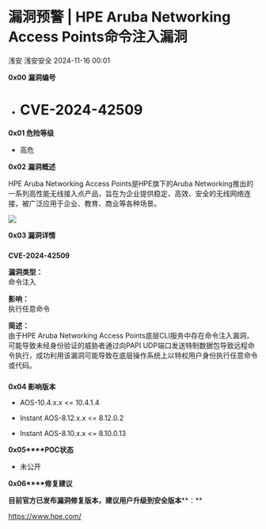 #  漏洞预警 | HPE Aruba Networking Access Points命令注入漏洞   
浅安  浅安安全   2024-11-16 00:01  
  
**0x00 漏洞编号**  
- # CVE-2024-42509  
  
**0x01 危险等级**  
- 高危  
  
**0x02 漏洞概述**  
  
HPE Aruba Networking Access Points是HPE旗下的Aruba Networking推出的一系列高性能无线接入点产品，旨在为企业提供稳定、高效、安全的无线网络连接，被广泛应用于企业、教育、商业等各种场景。  
  
![](https://mmbiz.qpic.cn/sz_mmbiz_png/7stTqD182SWpsmBToJ1PmvpWYLUqE5SKz2VpYvZKCBWZTYuxqkuZY3766tMibict8WacvbYoOCibO8QYTUvhMQgpw/640?wx_fmt=png&from=appmsg "")  
  
**0x03 漏洞详情**  
###   
###   
  
**CVE-2024-42509**  
  
**漏洞类型：**  
命令注入  
  
**影响：**  
执行任意命令  
  
**简述：**  
由于HPE Aruba Networking Access Points底层CLI服务中存在命令注入漏洞，可能导致未经身份验证的威胁者通过向PAPI UDP端口发送特制数据包导致远程命令执行，成功利用该漏洞可能导致在底层操作系统上以特权用户身份执行任意命令或代码。  
###   
  
**0x04 影响版本**  
- AOS-10.4.x.x <= 10.4.1.4  
  
- Instant AOS-8.12.x.x <= 8.12.0.2  
  
- Instant AOS-8.10.x.x <= 8.10.0.13  
  
**0x05****POC状态**  
- 未公开  
  
**0x06****修复建议**  
  
**目前官方已发布漏洞修复版本，建议用户升级到安全版本****：**  
  
https://www.hpe.com/  
  
  
  
